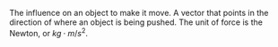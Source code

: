 The influence on an object to make it move. A vector that points in the direction of where an object is being pushed. The unit of force is the Newton, or $kg\cdot{}m/s^2$.